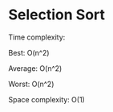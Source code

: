 # Selection Sort

Time complexity:


Best: O(n^2)


Average: O(n^2)


Worst: O(n^2)


Space complexity: O(1)